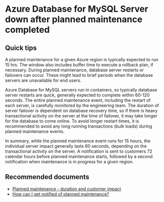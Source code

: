 <properties
  pagetitle="Server down after planned maintenance completed"
  description="Server down after planned maintenance completed"
  service="microsoft.dbformysql"
  resource="servers"
  ms.author="jtoland"
  selfhelptype="Generic"
  supporttopicids="32788517"
  resourcetags="servers,databases"
  productpesids="16221"
  cloudenvironments="public,fairfax,usnat,ussec"
  articleid="0d37e6c4-53fe-4ba6-a996-ab4219941726"
  ownershipid="AzureData_AzureDatabaseforMySQL" />

# Azure Database for MySQL Server down after planned maintenance completed

## Quick tips

A planned maintenance for a given Azure region is typically expected to run 15 hrs. The window also includes buffer time to execute a rollback plan, if necessary. During planned maintenance, database server restarts or failovers can occur. These might lead to brief periods when the database servers are unavailable for end users.

Azure Database for MySQL servers run in containers, so typically database server restarts are quick, generally expected to complete within 60-120 seconds. The entire planned maintenance event, including the restart of each server, is carefully monitored by the engineering team. The duration of server failover is dependent on database recovery time, so if there is heavy transactional activity on the server at the time of failover, it may take longer for the database to come online. To avoid longer restart times, it is recommended to avoid any long running transactions (bulk loads) during planned maintenance events.

In summary, while the planned maintenance event runs for 15 hours, the individual server impact generally lasts 60 seconds, depending on the transactional activity on the server. A notification is sent to customers 72 calendar hours before planned maintenance starts, followed by a second notification when maintenance is in progress for a given region.

## **Recommended documents**

* [Planned maintenance - duration and customer impact](https://docs.microsoft.com/azure/mysql/concepts-planned-maintenance-notification#planned-maintenance---duration-and-customer-impact)
* [How can I get notified of planned maintenance?](https://docs.microsoft.com/azure/mysql/concepts-planned-maintenance-notification#how-can-i-get-notified-of-planned-maintenance)
